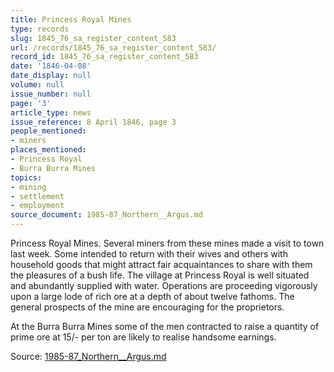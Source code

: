 ```yaml
---
title: Princess Royal Mines
type: records
slug: 1845_76_sa_register_content_583
url: /records/1845_76_sa_register_content_583/
record_id: 1845_76_sa_register_content_583
date: '1846-04-08'
date_display: null
volume: null
issue_number: null
page: '3'
article_type: news
issue_reference: 8 April 1846, page 3
people_mentioned:
- miners
places_mentioned:
- Princess Royal
- Burra Burra Mines
topics:
- mining
- settlement
- employment
source_document: 1985-87_Northern__Argus.md
---
```


Princess Royal Mines.  Several miners from these mines made a visit to town last week.  Some intended to return with their wives and others with household goods that might attract fair acquaintances to share with them the pleasures of a bush life.  The village at Princess Royal is well situated and abundantly supplied with water.  Operations are proceeding vigorously upon a large lode of rich ore at a depth of about twelve fathoms.  The general prospects of the mine are encouraging for the proprietors.

At the Burra Burra Mines some of the men contracted to raise a quantity of prime ore at 15/- per ton are likely to realise handsome earnings.

Source: [1985-87_Northern__Argus.md](/downloads/markdown/1985-87_Northern__Argus.md)
